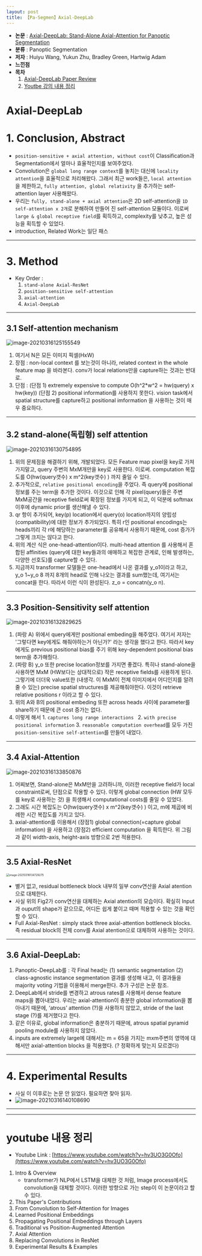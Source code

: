 ```yaml
---
layout: post
title: 【Pa-Segmen】Axial-DeepLab
---
```


- **논문** : [Axial-DeepLab: Stand-Alone Axial-Attention for Panoptic Segmentation](https://arxiv.org/abs/2003.07853)
- **분류** : Panoptic Segmentation
- **저자** : Huiyu Wang, Yukun Zhu, Bradley Green, Hartwig Adam
- **느낀점** 
- **목차**
  1. [Axial-DeepLab Paper Review](https://junha1125.github.io/blog/artificial-intelligence/2021-03-14-AxialDeepLab/#axial-deeplab)
  2. [Youtbe 강의 내용 정리](https://junha1125.github.io/blog/artificial-intelligence/2021-03-14-AxialDeepLab/#youtube-%EB%82%B4%EC%9A%A9-%EC%A0%95%EB%A6%AC)



# Axial-DeepLab

# 1. Conclusion, Abstract

- `position-sensitive + axial attention, without cost`이 Classification과 Segmentation에서 얼마나 효율적인지를 보여주었다.
- Convolution은 `global long range context`를 놓치는 대신에 `locality attention`을 효율적으로 처리해왔다. 그래서 최근 work들은, `local attention`을 제한하고, `fully attention, global relativity` 을 추가하는 self-attention layer 사용해왔다. 
- 우리는 `fully, stand-alone + axial attention`은  2D self-attention을 `1D self-attention x 2개`로 분해하여 만들어 진 self-attention 모듈이다. 이로써 `large & global receptive field`를 획득하고, complexity를 낮추고, 높은 성능을 획득할 수 있었다.
- introduction, Related Work는 일단 패스



---

# 3. Method

- Key Order :  
  1. `stand-alone Axial-ResNet` 
  2. `position-sensitive self-attention`
  3. `axial-attention` 
  4. `Axial-DeepLab`

---

## 3.1 Self-attention mechanism

![image-20210316125155549](https://github.com/junha1125/Imgaes_For_GitBlog/blob/master/Typora/image-20210316125155549.png?raw=tru)

1. 여기서 N은 모든 이미지 픽셀(HxW)
2. 장점 : non-local context 를 보는것이 아니라, related context in the whole feature map 을 바라본다. conv가 local relations만을 capture하는 것과는 반대로.
3. 단점 : (단점 1) extremely expensive to compute O(h^2\*w^2 = hw(query) x hw(key)) (단점 2) positional information를 사용하지 못한다. vision task에서 spatial structure를 capture하고 positional imformation 을 사용하는 것이 매우 중요하다.



---

## 3.2 stand-alone(독립형) self attention

![image-20210316130754895](https://github.com/junha1125/Imgaes_For_GitBlog/blob/master/Typora/image-20210316130754895.png?raw=tru)

1. 위의 문제점을 해결하기 위해, 개발되었다. 모든 Feature map pixel을 key로 가져가지말고, query 주변의 MxM개만을 key로 사용한다. 이로써. computation 복잡도를 O(hw(query갯수) x m^2(key갯수) ) 까지 줄일 수 있다.
2. 추가적으로, `relative positional encoding`을 주었다. 즉 query에 positional 정보를 주는 term을 추가한 것이다. 이것으로 인해 각 pixel(query)들은 주변 MxM공간을 receptive field로써 확장된 정보를 가지게 되고, 이 덕분에 softmax이후에 dynamic prior를 생산해낼 수 있다.
3. qr 항이 추가되어, key(p) location에서  query(o) location까지의 양립성(compatibility)에 대한 정보가 추가되었다. 특히 r인 positional encodings는 heads끼리 각 r에 해당하는 parameter를 공유해서 사용하기 때문에, cost 증가가 그렇게 크지는 않다고 한다.
4. 위의 계산 식은 one-head-attention이다.  multi-head attention 를 사용해서 혼합된 affinities (query에 대한 key들과의 애매하고 복잡한 관계로, 인해 발생하는, 다양한 선호도)를 capture할 수 있다. 
5. 지금까지 transformer 모델들은 one-head에서 나온 결과를 y_o1이라고 하고, y_o 1~y_o 8 까지 8개의 head로 인해 나오는 결과를 sum했는데, 여기서는 concat을 한다. 따라서 이런 식이 완성된다.  z_o = concatn(y_o n).



---

## 3.3 Position-Sensitivity self attention

![image-20210316132829625](https://github.com/junha1125/Imgaes_For_GitBlog/blob/master/Typora/image-20210316132829625.png?raw=tru)

1. (파랑 A) 위에서 query에게만 positional embeding을 해주었다. 여기서 저자는 '그렇다면 key에게도 해줘야하는거 아닌가?' 라는 생각을 했다고 한다. 따라서 key에게도 previous positional bias를 주기 위해 key-dependent positional bias term을 추가해줬다. 
2. (파랑 B) y_o 또한  precise location정보를 가지면 좋겠다. 특히나 stand-alone을 사용하면 MxM (HW보다는 상대적으로) 작은 receptive fields를 사용하게 된다. 그렇기에 더더욱 value또한 (내생각. 이 MxM이 전체 이미지에서 어디인지를 알려줄 수 있는) precise spatial structures를 제공해줘야한다. 이것이 retrieve relative positions r 이라고 할 수 있다.
3. 위의 A와 B의 positional embeding 또한 across heads 사이에 parameter를 share하기 때문에 큰 cost 증가는 없다. 
4. 이렇게 해서 1. `captures long range interactions ` 2. `with precise positional information` 3. `reasonable computation overhead`를 모두 가진 `position-sensitive self-attention`를 만들어 내었다.



---

## 3.4 Axial-Attention

![image-20210316133850876](https://github.com/junha1125/Imgaes_For_GitBlog/blob/master/Typora/image-20210316133850876.png?raw=tru)

1. 어찌보면, Stand-alone은 MxM만을 고려하니까, 이러한 receptive field가 local constraint로써, 단점으로 작용할 수 있다. 이렇게 global connection (HW 모두를 key로 사용하는 것) 을 희생해서 computational costs를 줄일 수 있었다. 
2. 그래도 시간 복잡도는 O(hw(query갯수) x m^2(key갯수) ) 이고, m에 제곱에 비례한 시간 복잡도를 가지고 있다.
3. axial-attention를 이용해서 (장점1) global connection(=capture global information) 을 사용하고 (장점2) efficient computation 을 획득한다. 위 그림과 같이 width-axis, height-axis 방향으로 2번 적용한다.



---

## 3.5 Axial-ResNet

<img src="https://github.com/junha1125/Imgaes_For_GitBlog/blob/master/Typora/image-20210316134729275.png?raw=tru" alt="image-20210316134729275" style="zoom:50%;" />

- 별거 없고, residual bottleneck block 내부의 일부 conv연산을 Axial atention으로 대체한다. 
- 사실 위의 Fig2가 conv연산을 대체하는 Axial atention의 모습이다. 확실히 Input과 ouput의 shape가 같으므로, 어디든 쉽게 붙이고 때며 적용할 수 있는 것을 확인할 수 있다. 
-  Full Axial-ResNet : simply stack three axial-attention bottleneck blocks. 즉 residual block의 전체 conv를 Axial atention으로 대체하여 사용하는 것이다.



---

## 3.6 Axial-DeepLab:

1. Panoptic-DeepLab를 : 각 Final head는 (1) semantic segmentation (2) class-agnostic instance segmentation 결과를 생성해 내고, 이 결과들을 majority voting 기법을 이용해서 merge한다. 추가 구성은 논문 참조.
2. DeepLab에서 stride를 변경하고 atrous rates를 사용해서 dense feature maps을 뽑아내었다. 우리는 axial-attention이 충분한 global information을 뽑아내기 때문에, ‘atrous’ attention (?)을 사용하지 않았고, stride of the last stage (?)를 제거했다고 한다. 
3. 같은 이유로, global information은 충분하기 때문에, atrous spatial pyramid pooling module를 사용하지 않았다. 
4. inputs are extremely large에 대해서는 m = 65을 가지는 mxm주변의 영역에 대해서만 axial-attention blocks 을 적용했다. (? 정확하게 맞는지 모르겠다)



---

# 4. Experimental Results

- 사실 이 이후로는 논문 안 읽었다. 필요하면 찾아 읽자.
- ![image-20210316140108690](https://github.com/junha1125/Imgaes_For_GitBlog/blob/master/Typora/image-20210316140108690.png?raw=tru)



---

---

# youtube 내용 정리

- Youtube Link : [https://www.youtube.com/watch?v=hv3UO3G0Ofo](https://www.youtube.com/watch?v=hv3UO3G0Ofo)

1. Intro & Overview 
   - transformer가 NLP에서 LSTM을 대체한 것 처럼, Image process에서도 convolution을 대체할 것이다. 이러한 방향으로 가는 step이 이 논문이라고 할 수 있다.           
2. This Paper's Contributions 
3. From Convolution to Self-Attention for Images 
4. Learned Positional Embeddings 
5. Propagating Positional Embeddings through Layers 
6.  Traditional vs Position-Augmented Attention 
7. Axial Attention 
8. Replacing Convolutions in ResNet 
9. Experimental Results & Examples


